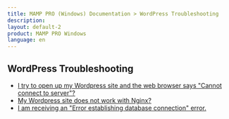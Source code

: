 ```yaml
---
title: MAMP PRO (Windows) Documentation > WordPress Troubleshooting
description: 
layout: default-2
product: MAMP PRO Windows
language: en
---
```


## WordPress Troubleshooting

- [I try to open up my Wordpress site and the web browser says "Cannot connect to server"?](WordPress1/)
- [My Wordpress site does not work with Nginx?](WordPress2/)
- [I am receiving an "Error establishing database connection" error.](WordPress3/)



